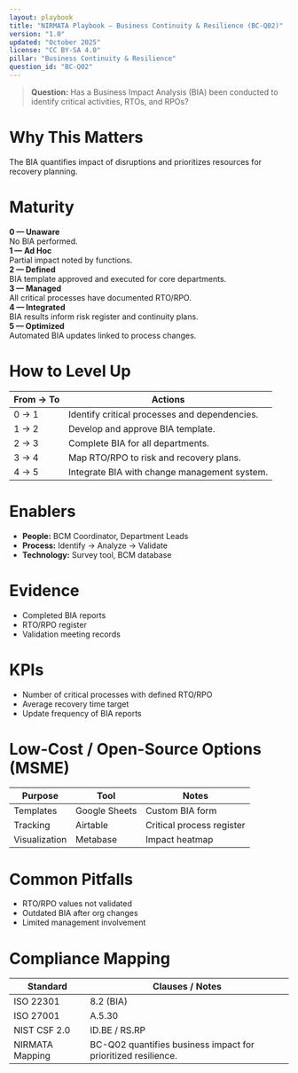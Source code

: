 ```yaml
---
layout: playbook
title: "NIRMATA Playbook — Business Continuity & Resilience (BC-Q02)"
version: "1.0"
updated: "October 2025"
license: "CC BY-SA 4.0"
pillar: "Business Continuity & Resilience"
question_id: "BC-Q02"
---
```


> **Question:** Has a Business Impact Analysis (BIA) been conducted to identify critical activities, RTOs, and RPOs?

# Why This Matters
The BIA quantifies impact of disruptions and prioritizes resources for recovery planning.

# Maturity
<div class="levels-grid">
  <div class="level level-0"><strong>0 — Unaware</strong><br>No BIA performed.</div>
  <div class="level level-1"><strong>1 — Ad Hoc</strong><br>Partial impact noted by functions.</div>
  <div class="level level-2"><strong>2 — Defined</strong><br>BIA template approved and executed for core departments.</div>
  <div class="level level-3"><strong>3 — Managed</strong><br>All critical processes have documented RTO/RPO.</div>
  <div class="level level-4"><strong>4 — Integrated</strong><br>BIA results inform risk register and continuity plans.</div>
  <div class="level level-5"><strong>5 — Optimized</strong><br>Automated BIA updates linked to process changes.</div>
</div>

# How to Level Up
| From → To | Actions |
|---|---|
| 0 → 1 |Identify critical processes and dependencies. |
| 1 → 2 |Develop and approve BIA template. |
| 2 → 3 |Complete BIA for all departments. |
| 3 → 4 |Map RTO/RPO to risk and recovery plans. |
| 4 → 5 |Integrate BIA with change management system. |

# Enablers
- **People:** BCM Coordinator, Department Leads  
- **Process:** Identify → Analyze → Validate  
- **Technology:** Survey tool, BCM database  

# Evidence
- Completed BIA reports  
- RTO/RPO register  
- Validation meeting records  

# KPIs
- Number of critical processes with defined RTO/RPO  
- Average recovery time target  
- Update frequency of BIA reports  

# Low-Cost / Open-Source Options (MSME)
| Purpose | Tool | Notes |
|---|---|---|
| Templates | Google Sheets | Custom BIA form |
| Tracking | Airtable | Critical process register |
| Visualization | Metabase | Impact heatmap |

# Common Pitfalls
- RTO/RPO values not validated  
- Outdated BIA after org changes  
- Limited management involvement  

# Compliance Mapping
| Standard | Clauses / Notes |
|---|---|
| ISO 22301 | 8.2 (BIA) |
| ISO 27001 | A.5.30 |
| NIST CSF 2.0 | ID.BE / RS.RP |
| NIRMATA Mapping | BC-Q02 quantifies business impact for prioritized resilience. |

